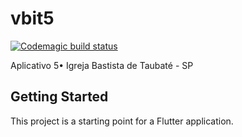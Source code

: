 # vbit5

[![Codemagic build status](https://api.codemagic.io/apps/5d9952ed9b09d3025772e5b4/5d9952ed9b09d3025772e5b3/status_badge.svg)](https://codemagic.io/apps/5d9952ed9b09d3025772e5b4/5d9952ed9b09d3025772e5b3/latest_build)

Aplicativo 5• Igreja Bastista de Taubaté - SP

## Getting Started

This project is a starting point for a Flutter application.
